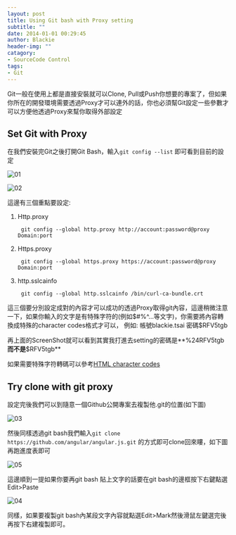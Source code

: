 ```yaml
---
layout: post
title: Using Git bash with Proxy setting
subtitle: ""
date: 2014-01-01 00:29:45
author: Blackie
header-img: ""
catagory:
- SourceCode Control
tags:
- Git
---
```


Git一般在使用上都是直接安裝就可以Clone, Pull或Push你想要的專案了，但如果你所在的開發環境需要透過Proxy才可以連外的話，你也必須幫Git設定一些參數才可以方便他透過Proxy來幫你取得外部設定

<!-- More -->

## Set Git with Proxy

在我們安裝完Git之後打開Git Bash，輸入`git config --list` 即可看到目前的設定

![01](https://dl.dropboxusercontent.com/u/20925528/%E6%8A%80%E8%A1%93Blog/blogs/20141001/01.png)

![02](https://dl.dropboxusercontent.com/u/20925528/%E6%8A%80%E8%A1%93Blog/blogs/20141001/02.png)

這邊有三個重點要設定:

1. Http.proxy

		git config --global http.proxy http://account:password@proxy Domain:port

2. Https.proxy

		git config --global https.proxy https://account:password@proxy Domain:port

3. http.sslcainfo

		git config --global http.sslcainfo /bin/curl-ca-bundle.crt


這三個要分別設定成對的內容才可以成功的透過Proxy取得git內容，這邊稍微注意一下，如果你輸入的文字是有特殊字符的(例如$#%^...等文字)，你需要將內容轉換成特殊的character codes格式才可以，
例如:
帳號blackie.tsai
密碼$RFV5tgb

再上面的ScreenShot就可以看到其實我打進去setting的密碼是**%24RFV5tgb**而不是**$RFV5tgb**

如果需要特殊字符轉碼可以參考[HTML character codes](http://www.obkb.com/dcljr/charstxt.html)

## Try clone with git proxy

設定完後我們可以到隨意一個Github公開專案去複製他.git的位置(如下圖)

![03](https://dl.dropboxusercontent.com/u/20925528/%E6%8A%80%E8%A1%93Blog/blogs/20141001/03.png)

然後同樣透過git bash我們輸入`git clone https://github.com/angular/angular.js.git` 的方式即可clone回來瞜，如下圖再跑進度表即可

![05](https://dl.dropboxusercontent.com/u/20925528/%E6%8A%80%E8%A1%93Blog/blogs/20141001/05.png)

這邊順到一提如果你要再git bash 貼上文字的話要在git bash的邊框按下右鍵點選Edit>Paste

![04](https://dl.dropboxusercontent.com/u/20925528/%E6%8A%80%E8%A1%93Blog/blogs/20141001/04.png)

同樣，如果要複製git bash內某段文字內容就點選Edit>Mark然後滑鼠左鍵選完後再按下右建複製即可。
